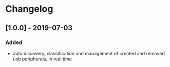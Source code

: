 # Changelog
## [1.0.0] - 2019-07-03
### Added
  - auto discovery, classification and management of created and removed usb peripherals, in real time

